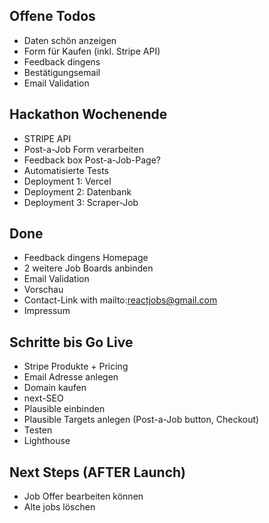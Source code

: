 ## Offene Todos

- Daten schön anzeigen
- Form für Kaufen (inkl. Stripe API)
- Feedback dingens
- Bestätigungsemail
- Email Validation

## Hackathon Wochenende

- STRIPE API
- Post-a-Job Form verarbeiten
- Feedback box Post-a-Job-Page?
- Automatisierte Tests
- Deployment 1: Vercel
- Deployment 2: Datenbank
- Deployment 3: Scraper-Job

## Done

- Feedback dingens Homepage
- 2 weitere Job Boards anbinden
- Email Validation
- Vorschau
- Contact-Link with mailto:reactjobs@gmail.com
- Impressum

## Schritte bis Go Live

- Stripe Produkte + Pricing
- Email Adresse anlegen
- Domain kaufen
- next-SEO
- Plausible einbinden
- Plausible Targets anlegen (Post-a-Job button, Checkout)
- Testen
- Lighthouse

## Next Steps (AFTER Launch)

- Job Offer bearbeiten können
- Alte jobs löschen
